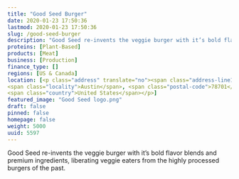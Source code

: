 ```yaml
---
title: "Good Seed Burger"
date: 2020-01-23 17:50:36
lastmod: 2020-01-23 17:50:36
slug: /good-seed-burger
description: "Good Seed re-invents the veggie burger with it’s bold flavor blends and premium ingredients, liberating veggie eaters from the highly processed burgers of the past."
proteins: [Plant-Based]
products: [Meat]
business: [Production]
finance_type: []
regions: [US & Canada]
location: [<p class="address" translate="no"><span class="address-line1">Congress Avenue</span><br>
<span class="locality">Austin</span>, <span class="postal-code">78701</span><br>
<span class="country">United States</span></p>]
featured_image: "Good Seed logo.png"
draft: false
pinned: false
homepage: false
weight: 5000
uuid: 5597
---
```

Good Seed re-invents the veggie burger with it’s bold flavor blends and premium ingredients, liberating veggie eaters from the highly processed burgers of the past.
